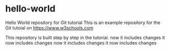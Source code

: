# hello-world
Hello World repository for Git tutorial
This is an example repository for the Git tutoial on https://www.w3schools.com

This repository is built step by step in the tutorial.
now it includes changes
it now includes changes
now it includes changes
it now includes changes
